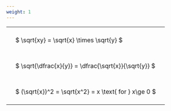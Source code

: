 ```yaml
---
weight: 1
---
```


<style type="text/css">
#T_e311a th.col_heading {
  text-align: left;
  font-size: 1em;
}
#T_e311a td {
  text-align: left;
  font-size: 1em;
  padding: 1.5em;
}
</style>
<table id="T_e311a">
  <thead>
  </thead>
  <tbody>
    <tr>
      <td id="T_e311a_row0_col0" class="data row0 col0" >$ \sqrt{xy} = \sqrt{x} \times \sqrt{y} $</td>
    </tr>
    <tr>
      <td id="T_e311a_row1_col0" class="data row1 col0" >$ \sqrt{\dfrac{x}{y}} = \dfrac{\sqrt{x}}{\sqrt{y}} $</td>
    </tr>
    <tr>
      <td id="T_e311a_row2_col0" class="data row2 col0" >$ (\sqrt{x})^2 = \sqrt{x^2} = x \text{ for } x\ge 0 $</td>
    </tr>
  </tbody>
</table>
